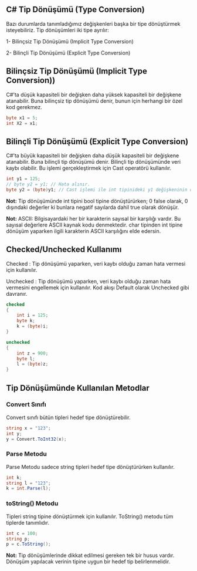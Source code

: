 ## C# Tip Dönüşümü (Type Conversion)
Bazı durumlarda tanımladığımız değişkenleri başka bir tipe dönüştürmek isteyebiliriz.
Tip dönüşümleri iki tipe ayrılır: 

1- Bilinçsiz Tip Dönüşümü (Implicit Type Conversion)

2- Bilinçli Tip Dönüşümü (Explicit Type Conversion)

## Bilinçsiz Tip Dönüşümü (Implicit Type Conversion))
C#’ta düşük kapasiteli bir değişken daha yüksek kapasiteli bir değişkene atanabilir.
Buna bilinçsiz tip dönüşümü denir, bunun için herhangi bir özel kod gerekmez.
```cs
byte x1 = 5;
int X2 = x1;
```

## Bilinçli Tip Dönüşümü (Explicit Type Conversion)
C#’ta büyük kapasiteli bir değişken daha düşük kapasiteli bir değişkene atanabilir.
Buna bilinçli tip dönüşümü denir. Bilinçli tip dönüşümünde veri kaybı olabilir.
Bu işlemi gerçekleştirmek için Cast operatörü kullanılır.
```cs
int y1 = 125;
// byte y2 = y1; // Hata alınır.
byte y2 = (byte)y1; // Cast işlemi ile int tipinideki y1 değişkeninin değeri byte tipine dönüştürülerek y2 değişkenine atandı.
```

**Not:** Tip dönüşümünde int tipini bool tipine dönüştürürken; 0 false olarak, 0 dışındaki değerler ki bunlara negatif
sayılarda dahil true olarak dönüşür.

**Not:** ASCII: Bilgisayardaki her bir karakterin sayısal bir karşılığı vardır. Bu sayısal değerlere
ASCII kaynak kodu denmektedir. char tipinden int tipine dönüşüm yaparken ilgili karakterin ASCII karşılığını elde edersin.

 ## Checked/Unchecked Kullanımı
Checked : Tip dönüşümü yaparken, veri kaybı olduğu zaman hata vermesi için kullanılır.

Unchecked : Tip dönüşümü yaparken, veri kaybı olduğu zaman hata vermesini engellemek için kullanılır. Kod akışı Default
olarak Unchecked gibi davranır.
```cs
checked
{
    int i = 125;
    byte k;
    k = (byte)i;
}

unchecked
{
    int z = 900;
    byte l;
    l = (byte)z;
}
```

## Tip Dönüşümünde Kullanılan Metodlar
### Convert Sınıfı
Convert sınıfı bütün tipleri hedef tipe dönüştürebilir.
```cs
string x = "123";
int y;
y = Convert.ToInt32(x);
```

### Parse Metodu
Parse Metodu sadece string tipleri hedef tipe dönüştürürken kullanılır.
```cs
int k;
string l = "123";
k = int.Parse(l);
```

### toString() Metodu
Tipleri string tipine dönüştürmek için kullanılır. ToString() metodu tüm tiplerde tanımlıdır.
```cs
int c = 100;
string p;
p = c.ToString();
```

**Not:** Tip dönüşümlerinde dikkat edilmesi gereken tek bir husus vardır. Dönüşüm yapılacak verinin tipine uygun bir hedef tip belirlenmelidir.
            
            
        
